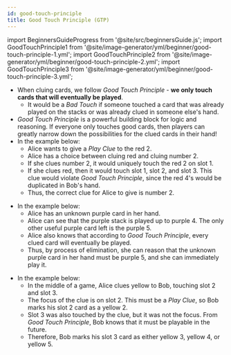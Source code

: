 ```yaml
---
id: good-touch-principle
title: Good Touch Principle (GTP)
---
```


import BeginnersGuideProgress from '@site/src/beginnersGuide.js';
import GoodTouchPrinciple1 from '@site/image-generator/yml/beginner/good-touch-principle-1.yml';
import GoodTouchPrinciple2 from '@site/image-generator/yml/beginner/good-touch-principle-2.yml';
import GoodTouchPrinciple3 from '@site/image-generator/yml/beginner/good-touch-principle-3.yml';

<BeginnersGuideProgress id="good-touch-principle" />

- When cluing cards, we follow _Good Touch Principle_ - **we only touch cards that will eventually be played**.
  - It would be a _Bad Touch_ if someone touched a card that was already played on the stacks or was already clued in someone else's hand.
- _Good Touch Principle_ is a powerful building block for logic and reasoning. If everyone only touches good cards, then players can greatly narrow down the possibilities for the clued cards in their hand!
- In the example below:
  - Alice wants to give a _Play Clue_ to the red 2.
  - Alice has a choice between cluing red and cluing number 2.
  - If she clues number 2, it would uniquely touch the red 2 on slot 1.
  - If she clues red, then it would touch slot 1, slot 2, and slot 3. This clue would violate _Good Touch Principle_, since the red 4's would be duplicated in Bob's hand.
  - Thus, the correct clue for Alice to give is number 2.

<GoodTouchPrinciple1 />

- In the example below:
  - Alice has an unknown purple card in her hand.
  - Alice can see that the purple stack is played up to purple 4. The only other useful purple card left is the purple 5.
  - Alice also knows that according to _Good Touch Principle_, every clued card will eventually be played.
  - Thus, by process of elimination, she can reason that the unknown purple card in her hand must be purple 5, and she can immediately play it.

<GoodTouchPrinciple2 />

- In the example below:
  - In the middle of a game, Alice clues yellow to Bob, touching slot 2 and slot 3.
  - The focus of the clue is on slot 2. This must be a _Play Clue_, so Bob marks his slot 2 card as a yellow 2.
  - Slot 3 was also touched by the clue, but it was not the focus. From _Good Touch Principle_, Bob knows that it must be playable in the future.
  - Therefore, Bob marks his slot 3 card as either yellow 3, yellow 4, or yellow 5.

<GoodTouchPrinciple3 />
